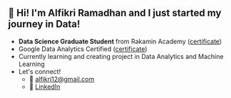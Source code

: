 ## 🚀 Hi! I'm Alfikri Ramadhan and I just started my journey in Data!

- **Data Science Graduate Student** from Rakamin Academy ([certificate](https://www.linkedin.com/feed/update/urn:li:activity:6925761531095773184/))
- Google Data Analytics Certified ([certificate](https://www.coursera.org/account/accomplishments/professional-cert/V8RWUXZ28ZFW))
- Currently learning and creating project in Data Analytics and Machine Learning
- Let's connect!
  - 📧 alfikri12@gmail.com
  - 🤝 [LinkedIn](https://www.linkedin.com/in/alfikri-ramadhan/)

<!---
fikrionii/fikrionii is a ✨ special ✨ repository because its `README.md` (this file) appears on your GitHub profile.
You can click the Preview link to take a look at your changes.
--->
